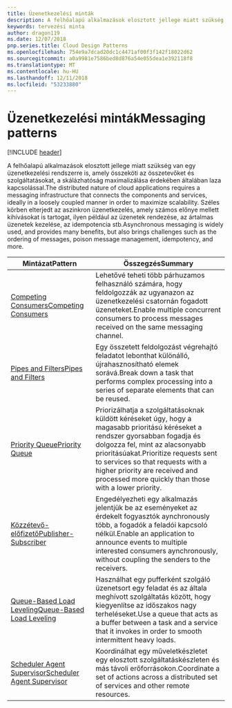 ```yaml
---
title: Üzenetkezelési minták
description: A felhőalapú alkalmazások elosztott jellege miatt szükség van egy üzenetkezelési rendszerre is, amely összeköti az összetevőket és szolgáltatásokat, a skálázhatóság maximalizálása érdekében általában laza kapcsolással. Széles körben elterjedt az aszinkron üzenetkezelés, amely számos előnye mellett kihívásokat is tartogat, ilyen például az üzenetek rendezése, az ártalmas üzenetek kezelése, az idempotencia stb.
keywords: tervezési minta
author: dragon119
ms.date: 12/07/2018
pnp.series.title: Cloud Design Patterns
ms.openlocfilehash: 754e9a7dcad20dc1c4471af00f3f142f18022d62
ms.sourcegitcommit: a0a9981e7586bed8d876a54e055dea1e392118f8
ms.translationtype: MT
ms.contentlocale: hu-HU
ms.lasthandoff: 12/11/2018
ms.locfileid: "53233880"
---
```

# <a name="messaging-patterns"></a><span data-ttu-id="f5276-105">Üzenetkezelési minták</span><span class="sxs-lookup"><span data-stu-id="f5276-105">Messaging patterns</span></span>

[!INCLUDE [header](../../_includes/header.md)]

<span data-ttu-id="f5276-106">A felhőalapú alkalmazások elosztott jellege miatt szükség van egy üzenetkezelési rendszerre is, amely összeköti az összetevőket és szolgáltatásokat, a skálázhatóság maximalizálása érdekében általában laza kapcsolással.</span><span class="sxs-lookup"><span data-stu-id="f5276-106">The distributed nature of cloud applications requires a messaging infrastructure that connects the components and services, ideally in a loosely coupled manner in order to maximize scalability.</span></span> <span data-ttu-id="f5276-107">Széles körben elterjedt az aszinkron üzenetkezelés, amely számos előnye mellett kihívásokat is tartogat, ilyen például az üzenetek rendezése, az ártalmas üzenetek kezelése, az idempotencia stb.</span><span class="sxs-lookup"><span data-stu-id="f5276-107">Asynchronous messaging is widely used, and provides many benefits, but also brings challenges such as the ordering of messages, poison message management, idempotency, and more.</span></span>

| <span data-ttu-id="f5276-108">Mintázat</span><span class="sxs-lookup"><span data-stu-id="f5276-108">Pattern</span></span> | <span data-ttu-id="f5276-109">Összegzés</span><span class="sxs-lookup"><span data-stu-id="f5276-109">Summary</span></span> |
| ------- | ------- |
| [<span data-ttu-id="f5276-110">Competing Consumers</span><span class="sxs-lookup"><span data-stu-id="f5276-110">Competing Consumers</span></span>](../competing-consumers.md) | <span data-ttu-id="f5276-111">Lehetővé teheti több párhuzamos felhasználó számára, hogy feldolgozzák az ugyanazon az üzenetkezelési csatornán fogadott üzeneteket.</span><span class="sxs-lookup"><span data-stu-id="f5276-111">Enable multiple concurrent consumers to process messages received on the same messaging channel.</span></span> |
| [<span data-ttu-id="f5276-112">Pipes and Filters</span><span class="sxs-lookup"><span data-stu-id="f5276-112">Pipes and Filters</span></span>](../pipes-and-filters.md) | <span data-ttu-id="f5276-113">Egy összetett feldolgozást végrehajtó feladatot lebonthat különálló, újrahasznosítható elemek sorává.</span><span class="sxs-lookup"><span data-stu-id="f5276-113">Break down a task that performs complex processing into a series of separate elements that can be reused.</span></span> |
| [<span data-ttu-id="f5276-114">Priority Queue</span><span class="sxs-lookup"><span data-stu-id="f5276-114">Priority Queue</span></span>](../priority-queue.md) | <span data-ttu-id="f5276-115">Priorizálhatja a szolgáltatásoknak küldött kéréseket úgy, hogy a magasabb prioritású kéréseket a rendszer gyorsabban fogadja és dolgozza fel, mint az alacsonyabb prioritásúakat.</span><span class="sxs-lookup"><span data-stu-id="f5276-115">Prioritize requests sent to services so that requests with a higher priority are received and processed more quickly than those with a lower priority.</span></span> |
| [<span data-ttu-id="f5276-116">Közzétevő-előfizető</span><span class="sxs-lookup"><span data-stu-id="f5276-116">Publisher-Subscriber</span></span>](../publisher-subscriber.md) | <span data-ttu-id="f5276-117">Engedélyezheti egy alkalmazás jelentjük be az eseményeket az érdekelt fogyasztók aynchronously több, a fogadók a feladói kapcsoló nélkül.</span><span class="sxs-lookup"><span data-stu-id="f5276-117">Enable an application to announce events to multiple interested consumers aynchronously, without coupling the senders to the receivers.</span></span> |
| [<span data-ttu-id="f5276-118">Queue-Based Load Leveling</span><span class="sxs-lookup"><span data-stu-id="f5276-118">Queue-Based Load Leveling</span></span>](../queue-based-load-leveling.md) | <span data-ttu-id="f5276-119">Használhat egy pufferként szolgáló üzenetsort egy feladat és az általa meghívott szolgáltatás között, hogy kiegyenlítse az időszakos nagy terheléseket.</span><span class="sxs-lookup"><span data-stu-id="f5276-119">Use a queue that acts as a buffer between a task and a service that it invokes in order to smooth intermittent heavy loads.</span></span> |
| [<span data-ttu-id="f5276-120">Scheduler Agent Supervisor</span><span class="sxs-lookup"><span data-stu-id="f5276-120">Scheduler Agent Supervisor</span></span>](../scheduler-agent-supervisor.md) | <span data-ttu-id="f5276-121">Koordinálhat egy műveletkészletet egy elosztott szolgáltatáskészleten és más távoli erőforrásokon.</span><span class="sxs-lookup"><span data-stu-id="f5276-121">Coordinate a set of actions across a distributed set of services and other remote resources.</span></span> |
